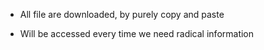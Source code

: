 - All file are downloaded, by purely copy and paste

- Will be accessed every time we need radical information 

